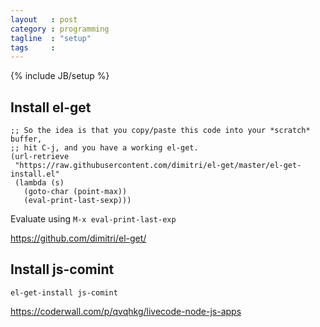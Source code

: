 ```yaml
---
layout   : post
category : programming
tagline  : "setup"
tags     : 
---
```

{% include JB/setup %}

## Install el-get

```
;; So the idea is that you copy/paste this code into your *scratch* buffer,
;; hit C-j, and you have a working el-get.
(url-retrieve
 "https://raw.githubusercontent.com/dimitri/el-get/master/el-get-install.el"
 (lambda (s)
   (goto-char (point-max))
   (eval-print-last-sexp)))
```

Evaluate using `M-x eval-print-last-exp`

https://github.com/dimitri/el-get/

## Install js-comint

`el-get-install js-comint`

https://coderwall.com/p/qvqhkg/livecode-node-js-apps
